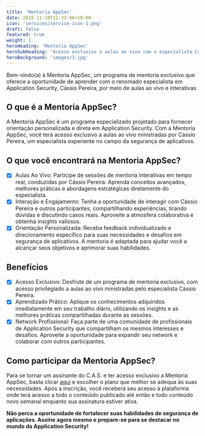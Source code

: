 ```yaml
---
title: 'Mentoria AppSec'
date: 2018-11-18T12:33:46+10:00
icon: 'services/service-icon-1.png'
draft: false
featured: true
weight: 1
heroHeading: 'Mentoria AppSec'
heroSubHeading: 'Acesso exclusivo a aulas ao vivo com o especialista Cássio Pereira'
heroBackground: 'images/3.jpg'
---
```


Bem-vindo(a) à Mentoria AppSec, um programa de mentoria exclusivo que oferece a oportunidade de aprender com o renomado especialista em Application Security, Cássio Pereira, por meio de aulas ao vivo e interativas.

## O que é a Mentoria AppSec?

A Mentoria AppSec é um programa especializado projetado para fornecer orientação personalizada e direta em Application Security. Com a Mentoria AppSec, você terá acesso exclusivo a aulas ao vivo ministradas por Cássio Pereira, um especialista experiente no campo da segurança de aplicativos.

## O que você encontrará na Mentoria AppSec?

- [X] Aulas Ao Vivo: Participe de sessões de mentoria interativas em tempo real, conduzidas por Cássio Pereira. Aprenda conceitos avançados, melhores práticas e abordagens estratégicas diretamente do especialista.
- [X] Interação e Engajamento: Tenha a oportunidade de interagir com Cássio Pereira e outros participantes, compartilhando experiências, tirando dúvidas e discutindo casos reais. Aproveite a atmosfera colaborativa e obtenha insights valiosos.
- [X] Orientação Personalizada: Receba feedback individualizado e direcionamento específico para suas necessidades e desafios em segurança de aplicativos. A mentoria é adaptada para ajudar você a alcançar seus objetivos e aprimorar suas habilidades.

## Benefícios

- [X] Acesso Exclusivo: Desfrute de um programa de mentoria exclusivo, com acesso privilegiado a aulas ao vivo ministradas pelo especialista Cássio Pereira.
- [X] Aprendizado Prático: Aplique os conhecimentos adquiridos imediatamente em seu trabalho diário, utilizando os insights e as melhores práticas compartilhadas durante as sessões.
- [X] Network Profissional: Faça parte de uma comunidade de profissionais de Application Security que compartilham os mesmos interesses e desafios. Aproveite a oportunidade para expandir seu network e colaborar com outros participantes.

## Como participar da Mentoria AppSec?

Para se tornar um assinante do C.A.S. e ter acesso exclusivo a Mentoria AppSec, basta clicar [aqui](https://pay.hotmart.com/P82624344I) e escolher o plano que melhor se adequa às suas necessidades. Após a inscrição, você receberá seu acesso à plataforma onde terá acesso a todo o conteúido publicado até então e todo conteúdo novo semanal enquanto sua assinatura estiver ativa.

**Não perca a oportunidade de fortalecer suas habilidades de segurança de aplicações. Assine agora mesmo e prepare-se para se destacar no mundo da Application Security!**